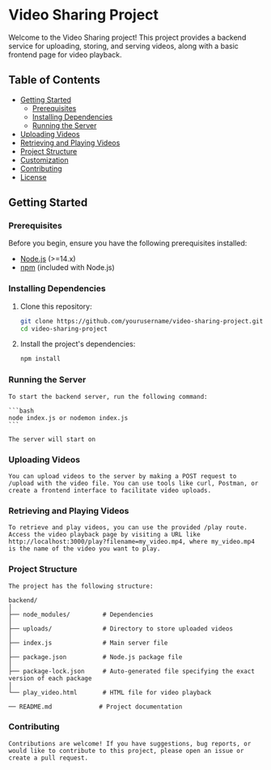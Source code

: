 # Video Sharing Project

Welcome to the Video Sharing project! This project provides a backend service for uploading, storing, and serving videos, along with a basic frontend page for video playback.

## Table of Contents

- [Getting Started](#getting-started)
  - [Prerequisites](#prerequisites)
  - [Installing Dependencies](#installing-dependencies)
  - [Running the Server](#running-the-server)
- [Uploading Videos](#uploading-videos)
- [Retrieving and Playing Videos](#retrieving-and-playing-videos)
- [Project Structure](#project-structure)
- [Customization](#customization)
- [Contributing](#contributing)
- [License](#license)

## Getting Started

### Prerequisites

Before you begin, ensure you have the following prerequisites installed:

- [Node.js](https://nodejs.org/) (>=14.x)
- [npm](https://www.npmjs.com/) (included with Node.js)

### Installing Dependencies

1. Clone this repository:

   ```bash
   git clone https://github.com/yourusername/video-sharing-project.git
   cd video-sharing-project

2. Install the project's dependencies:

    ```bash
    npm install
    ```

### Running the Server

    To start the backend server, run the following command:

    ```bash
    node index.js or nodemon index.js
    ```

    The server will start on

### Uploading Videos

    You can upload videos to the server by making a POST request to /upload with the video file. You can use tools like curl, Postman, or create a frontend interface to facilitate video uploads.

### Retrieving and Playing Videos

    To retrieve and play videos, you can use the provided /play route. Access the video playback page by visiting a URL like http://localhost:3000/play?filename=my_video.mp4, where my_video.mp4 is the name of the video you want to play.

### Project Structure

    The project has the following structure:

    backend/
    │
    ├── node_modules/         # Dependencies
    │
    ├── uploads/              # Directory to store uploaded videos
    │
    ├── index.js              # Main server file
    │
    ├── package.json          # Node.js package file
    │
    ├── package-lock.json     # Auto-generated file specifying the exact version of each package
    │
    └── play_video.html       # HTML file for video playback
    
    ── README.md             # Project documentation
    


### Contributing

    Contributions are welcome! If you have suggestions, bug reports, or would like to contribute to this project, please open an issue or create a pull request.